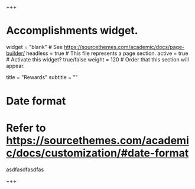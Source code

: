 +++
# Accomplishments widget.
widget = "blank"  # See https://sourcethemes.com/academic/docs/page-builder/
headless = true  # This file represents a page section.
active = true  # Activate this widget? true/false
weight = 120  # Order that this section will appear.

title = "Rewards"
subtitle = ""

# Date format
#   Refer to https://sourcethemes.com/academic/docs/customization/#date-format

asdfasdfasdfas

+++
